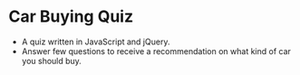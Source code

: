 # Car Buying Quiz

- A quiz written in JavaScript and jQuery. 
- Answer few questions to receive a recommendation on what kind of car you should buy. 
